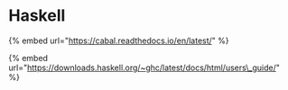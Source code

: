 # Haskell

{% embed url="https://cabal.readthedocs.io/en/latest/" %}

{% embed url="https://downloads.haskell.org/~ghc/latest/docs/html/users\_guide/" %}



